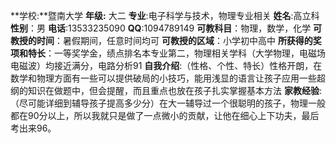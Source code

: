 **学校:**暨南大学
**年级:** 大二
**专业**:电子科学与技术，物理专业相关
**姓名**:高立科
**性别**：男
**电话**:13533235090
**QQ**:1094789149
**可教科目**：物理，数学，化学
**可教授的时间**：暑假期间，任意时间均可
**可教授的区域**：小学初中高中
**所获得的奖项和特长**：一等奖学金，绩点排名本专业第二，物理相关学科（大学物理，电磁场电磁波）均接近满分，电路分析91
**自我介绍**:（性格、个性、特长）性格开朗，在数学和物理方面有一些可以提供破局的小技巧，能用浅显的语言让孩子应用一些超纲的知识在做题中，但会提醒，而且重点也放在孩子扎实掌握基本方法
**家教经验**: （尽可能详细到辅导孩子提高多少分）在大一辅导过一个很聪明的孩子，物理一般都在90分以上，所以我就只是做了一点微小的贡献，让他在细心上下功夫，最后考出来96。